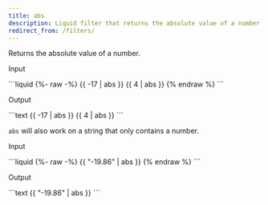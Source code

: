 ```yaml
---
title: abs
description: Liquid filter that returns the absolute value of a number.
redirect_from: /filters/
---
```


Returns the absolute value of a number.

<p class="code-label">Input</p>
```liquid
{%- raw -%}
{{ -17 | abs }}
{{ 4 | abs }}
{% endraw %}
```

<p class="code-label">Output</p>
```text
{{ -17 | abs }}
{{ 4 | abs }}
```

`abs` will also work on a string that only contains a number.

<p class="code-label">Input</p>
```liquid
{%- raw -%}
{{ "-19.86" | abs }}
{% endraw %}
```

<p class="code-label">Output</p>
```text
{{ "-19.86" | abs }}
```
